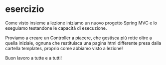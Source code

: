 # esercizio

Come visto insieme a lezione iniziamo un nuovo progetto Spring MVC e lo eseguiamo testandone le capacità di esecuzione.

Proviamo a creare un Controller a piacere, che gestisca più rotte oltre a quella iniziale, ognuna che restituisca una pagina html differente presa dalla cartella templates, proprio come abbiamo visto a lezione!

Buon lavoro a tutte e a tutti!